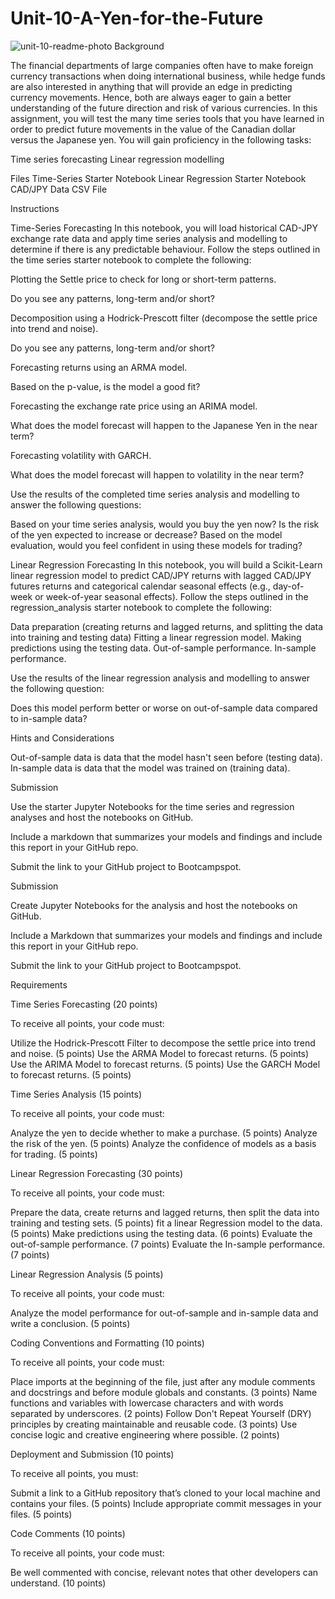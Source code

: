 # Unit-10-A-Yen-for-the-Future
![unit-10-readme-photo](https://user-images.githubusercontent.com/105663954/182068542-0d940742-ed76-4f4f-82a4-430702542aa4.jpg)
Background

The financial departments of large companies often have to make foreign currency transactions when doing international business, while hedge funds are also interested in anything that will provide an edge in predicting currency movements. Hence, both are always eager to gain a better understanding of the future direction and risk of various currencies.
In this assignment, you will test the many time series tools that you have learned in order to predict future movements in the value of the Canadian dollar versus the Japanese yen.
You will gain proficiency in the following tasks:

Time series forecasting
Linear regression modelling



Files
Time-Series Starter Notebook
Linear Regression Starter Notebook
CAD/JPY Data CSV File


Instructions

Time-Series Forecasting
In this notebook, you will load historical CAD-JPY exchange rate data and apply time series analysis and modelling to determine if there is any predictable behaviour.
Follow the steps outlined in the time series starter notebook to complete the following:


Plotting the Settle price to check for long or short-term patterns.

Do you see any patterns, long-term and/or short?



Decomposition using a Hodrick-Prescott filter (decompose the settle price into trend and noise).

Do you see any patterns, long-term and/or short?



Forecasting returns using an ARMA model.

Based on the p-value, is the model a good fit?



Forecasting the exchange rate price using an ARIMA model.

What does the model forecast will happen to the Japanese Yen in the near term?



Forecasting volatility with GARCH.

What does the model forecast will happen to volatility in the near term?



Use the results of the completed time series analysis and modelling to answer the following questions:

Based on your time series analysis, would you buy the yen now?
Is the risk of the yen expected to increase or decrease?
Based on the model evaluation, would you feel confident in using these models for trading?


Linear Regression Forecasting
In this notebook, you will build a Scikit-Learn linear regression model to predict CAD/JPY returns with lagged CAD/JPY futures returns and categorical calendar seasonal effects (e.g., day-of-week or week-of-year seasonal effects).
Follow the steps outlined in the regression_analysis starter notebook to complete the following:

Data preparation (creating returns and lagged returns, and splitting the data into training and testing data)
Fitting a linear regression model.
Making predictions using the testing data.
Out-of-sample performance.
In-sample performance.

Use the results of the linear regression analysis and modelling to answer the following question:

Does this model perform better or worse on out-of-sample data compared to in-sample data?



Hints and Considerations

Out-of-sample data is data that the model hasn't seen before (testing data).
In-sample data is data that the model was trained on (training data).



Submission


Use the starter Jupyter Notebooks for the time series and regression analyses and host the notebooks on GitHub.


Include a markdown that summarizes your models and findings and include this report in your GitHub repo.


Submit the link to your GitHub project to Bootcampspot.




Submission


Create Jupyter Notebooks for the analysis and host the notebooks on GitHub.


Include a Markdown that summarizes your models and findings and include this report in your GitHub repo.


Submit the link to your GitHub project to Bootcampspot.




Requirements

Time Series Forecasting  (20 points)

To receive all points, your code must:

Utilize the Hodrick-Prescott Filter to decompose the settle price into trend and noise. (5 points)
Use the ARMA Model to forecast returns. (5 points)
Use the ARIMA Model to forecast returns. (5 points)
Use the GARCH Model to forecast returns. (5 points)


Time Series Analysis  (15 points)

To receive all points, your code must:

Analyze the yen to decide whether to make a purchase. (5 points)
Analyze the risk of the yen. (5 points)
Analyze the confidence of models as a basis for trading. (5 points)


Linear Regression Forecasting  (30 points)

To receive all points, your code must:

Prepare the data, create returns and lagged returns, then split the data into training and testing sets. (5 points)
fit a linear Regression model to the data. (5 points)
Make predictions using the testing data. (6 points)
Evaluate the out-of-sample performance. (7 points)
Evaluate the In-sample performance. (7 points)


Linear Regression Analysis  (5 points)

To receive all points, your code must:

Analyze the model performance for out-of-sample and in-sample data and write a conclusion. (5 points)


Coding Conventions and Formatting (10 points)

To receive all points, your code must:

Place imports at the beginning of the file, just after any module comments and docstrings and before module globals and constants. (3 points)
Name functions and variables with lowercase characters and with words separated by underscores. (2 points)
Follow Don't Repeat Yourself (DRY) principles by creating maintainable and reusable code. (3 points)
Use concise logic and creative engineering where possible. (2 points)


Deployment and Submission (10 points)

To receive all points, you must:

Submit a link to a GitHub repository that’s cloned to your local machine and contains your files. (5 points)
Include appropriate commit messages in your files. (5 points)


Code Comments (10 points)

To receive all points, your code must:

Be well commented with concise, relevant notes that other developers can understand. (10 points)
